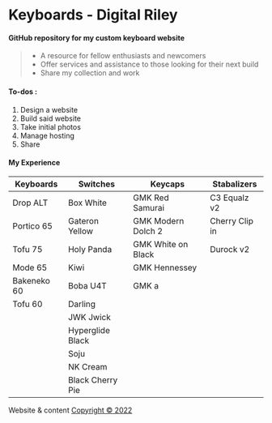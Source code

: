 
# Keyboards - Digital Riley

#### GitHub repository for my custom keyboard website
> - A resource for fellow enthusiasts and newcomers
> - Offer services and assistance to those looking for their next build
> - Share my collection and work

#### To-dos :

1. Design a website
2. Build said website
3. Take initial photos
4. Manage hosting
5. Share

#### My Experience

| Keyboards | Switches | Keycaps | Stabalizers |
| ----------- | ----------- | ----------- | ----------- |
| Drop ALT | Box White | GMK Red Samurai | C3 Equalz v2 |
| Portico 65 | Gateron Yellow | GMK Modern Dolch 2 | Cherry Clip in |
| Tofu 75 | Holy Panda | GMK White on Black | Durock v2 |
| Mode 65 | Kiwi | GMK Hennessey |  |
| Bakeneko 60 | Boba U4T | GMK a |  |
| Tofu 60 | Darling |  |  |
|  | JWK Jwick |  |  |
|  | Hyperglide Black |  |  |
|  | Soju |  |  |
|  | NK Cream |  |  |
|  | Black Cherry Pie |  |  |

Website & content [Copyright &copy; 2022](https://github.com/RP2)